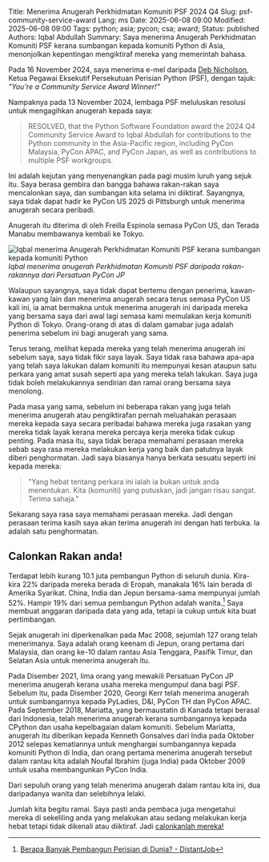 Title: Menerima Anugerah Perkhidmatan Komuniti PSF 2024 Q4
Slug: psf-community-service-award
Lang: ms
Date: 2025-06-08 09:00
Modified: 2025-06-08 09:00
Tags: python; asia; pycon; csa; award;
Status: published
Authors: Iqbal Abdullah
Summary: Saya menerima Anugerah Perkhidmatan Komuniti PSF kerana sumbangan kepada komuniti Python di Asia, menonjolkan kepentingan mengiktiraf mereka yang memerintah bahasa.

Pada 16 November 2024, saya menerima e-mel daripada [Deb Nicholson](https://www.linkedin.com/in/denicholson/), Ketua Pegawai Eksekutif Persekutuan Perisian Python (PSF), dengan tajuk: _"You're a Community Service Award Winner!"_

Nampaknya pada 13 November 2024, lembaga PSF meluluskan resolusi untuk mengagihkan anugerah kepada saya:

> RESOLVED, that the Python Software Foundation award the 2024 Q4 Community Service Award to Iqbal Abdullah for contributions to the Python community in the Asia-Pacific region, including PyCon Malaysia, PyCon APAC, and PyCon Japan, as well as contributions to multiple PSF workgroups.

Ini adalah kejutan yang menyenangkan pada pagi musim luruh yang sejuk itu. Saya berasa gembira dan bangga bahawa rakan-rakan saya mencalonkan saya, dan sumbangan kita selama ini diiktiraf. Sayangnya, saya tidak dapat hadir ke PyCon US 2025 di Pittsburgh untuk menerima anugerah secara peribadi.

Anugerah itu diterima di oleh Freilla Espinola semasa PyCon US, dan Terada Manabu membawanya kembali ke Tokyo.

![Iqbal menerima Anugerah Perkhidmatan Komuniti PSF kerana sumbangan kepada komuniti Python]({static}/images/psf-python-community-service-award.png)
_Iqbal menerima anugerah Perkhidmatan Komuniti PSF daripada rakan-rakannya dari Persatuan PyCon JP_

Walaupun sayangnya, saya tidak dapat bertemu dengan penerima, kawan-kawan yang lain dan menerima anugerah secara terus semasa PyCon US kali ini, ia amat bermakna untuk menerima anugerah ini daripada mereka yang bersama saya dari awal lagi semasa kami memulakan kerja komuniti Python di Tokyo. Orang-orang di atas di dalam gamabar juga adalah penerima sebelum ini bagi anugerah yang sama.

Terus terang, melihat kepada mereka yang telah menerima anugerah ini sebelum saya, saya tidak fikir saya layak. Saya tidak rasa bahawa apa-apa yang telah saya lakukan dalam komuniti itu mempunyai kesan ataupun satu perkara yang amat susah seperti apa yang mereka telah lakukan. Saya juga tidak boleh melakukannya sendirian dan ramai orang bersama saya menolong.

Pada masa yang sama, sebelum ini beberapa rakan yang juga telah menerima anugerah atau pengiktirafan pernah meluahakan perasaan mereka kepada saya secara peribadai bahawa mereka juga rasakan yang mereka tidak layak kerana mereka percaya kerja mereka tidak cukup penting. Pada masa itu, saya tidak berapa memahami perasaan mereka sebab saya rasa mereka melakukan kerja yang baik dan patutnya layak diberi penghormatan. Jadi saya biasanya hanya berkata sesuatu seperti ini kepada mereka:

> "Yang hebat tentang perkara ini ialah ia bukan untuk anda menentukan. Kita (komuniti) yang putuskan, jadi jangan risau sangat. Terima sahaja."

Sekarang saya rasa saya memahami perasaan mereka. Jadi dengan perasaan terima kasih saya akan terima anugerah ini dengan hati terbuka. Ia adalah satu penghormatan.

## Calonkan Rakan anda!

Terdapat lebih kurang 10.1 juta pembangun Python di seluruh dunia. Kira-kira 22% daripada mereka berada di Eropah, manakala 16% lain berada di Amerika Syarikat. China, India dan Jepun bersama-sama mempunyai jumlah 52%. Hampir 19% dari semua pembangun Python adalah wanita.[^1]
Saya membuat anggaran daripada data yang ada, tetapi ia cukup untuk kita buat pertimbangan.

Sejak anugerah ini diperkenalkan pada Mac 2008, sejumlah 127 orang telah menerimanya.
Saya adalah orang keenam di Jepun, orang pertama dari Malaysia, dan orang ke-10 dalam rantau Asia Tenggara, Pasifik Timur, dan Selatan Asia untuk menerima anugerah itu.

Pada Disember 2021, lima orang yang mewakili Persatuan PyCon JP menerima anugerah kerana usaha mereka mengumpul dana bagi PSF. Sebelum itu, pada Disember 2020, Georgi Kerr telah menerima anugerah untuk sumbangannya kepada PyLadies, D&I, PyCon TH dan PyCon APAC. Pada September 2018, Mariatta, yang bermaustatin di Kanada tetapi berasal dari Indonesia, telah menerima anugerah kerana sumbangannya kepada CPython dan usaha kepelbagaian dalam komuniti. Sebelum Mariatta, anugerah itu diberikan kepada Kenneth Gonsalves dari India pada Oktober 2012 selepas kematiannya untuk menghargai sumbangannya kepada komuniti Python di India, dan orang pertama menerima anugerah tersebut dalam rantau kita adalah Noufal Ibrahim (juga India) pada Oktober 2009 untuk usaha membangunkan PyCon India.

Dari sepuluh orang yang telah menerima anugerah dalam rantau kita ini, dua daripadanya wanita dan selebihnya lelaki.

Jumlah kita begitu ramai. Saya pasti anda pembaca juga mengetahui mereka di sekeliling anda yang melakukan atau sedang melakukan kerja hebat tetapi tidak dikenali atau diiktiraf. Jadi [calonkanlah mereka!](https://iqbalabdullah.net/posts/2024/05/nominating-pythonistas-at-the-psf/)

[^1]: [Berapa Banyak Pembangun Perisian di Dunia? - DistantJob](https://distantjob.com/blog/how-many-developers-are-in-the-world/)
